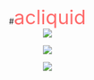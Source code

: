 <div align="center">

#<span style="color:#ff6b6b;font-family:'Courier New' ，monospace;font-size:2.5em;">acliquid</span>  
<img src="https://komarev.com/ghpvc/?username=xiaohuaye1&color=ff6b6b&style=flat-square"/>
<br/>
<p>
<img src="https://github-readme-stats.vercel.app/api?username=xiaohuaye1&theme=radical&show_icons=true&hide_border=true" />
</p>
<p>
<img src="https://skillicons.dev/icons?i=js,html,css,react,python,git,vscode"/>
</p>
</div>



